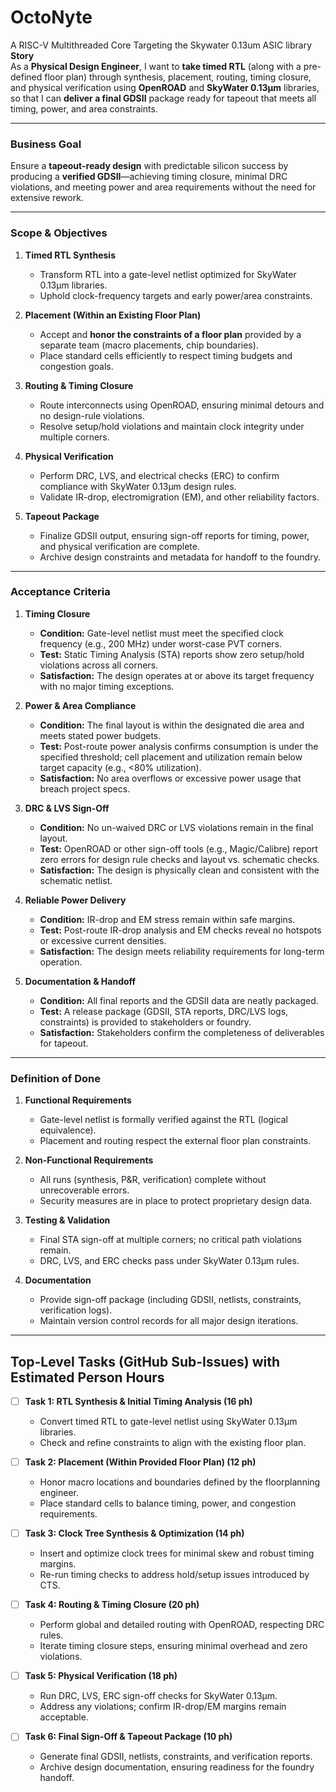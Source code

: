 # OctoNyte
A RISC-V Multithreaded Core Targeting the Skywater 0.13um ASIC library
**Story**  
As a **Physical Design Engineer**, I want to **take timed RTL** (along with a pre-defined floor plan) through synthesis, placement, routing, timing closure, and physical verification using **OpenROAD** and **SkyWater 0.13µm** libraries, so that I can **deliver a final GDSII** package ready for tapeout that meets all timing, power, and area constraints.

---

### **Business Goal**  
Ensure a **tapeout-ready design** with predictable silicon success by producing a **verified GDSII**—achieving timing closure, minimal DRC violations, and meeting power and area requirements without the need for extensive rework.

---

### **Scope & Objectives**  
1. **Timed RTL Synthesis**  
   - Transform RTL into a gate-level netlist optimized for SkyWater 0.13µm libraries.  
   - Uphold clock-frequency targets and early power/area constraints.

2. **Placement (Within an Existing Floor Plan)**  
   - Accept and **honor the constraints of a floor plan** provided by a separate team (macro placements, chip boundaries).  
   - Place standard cells efficiently to respect timing budgets and congestion goals.

3. **Routing & Timing Closure**  
   - Route interconnects using OpenROAD, ensuring minimal detours and no design-rule violations.  
   - Resolve setup/hold violations and maintain clock integrity under multiple corners.

4. **Physical Verification**  
   - Perform DRC, LVS, and electrical checks (ERC) to confirm compliance with SkyWater 0.13µm design rules.  
   - Validate IR-drop, electromigration (EM), and other reliability factors.

5. **Tapeout Package**  
   - Finalize GDSII output, ensuring sign-off reports for timing, power, and physical verification are complete.  
   - Archive design constraints and metadata for handoff to the foundry.

---

### **Acceptance Criteria**

1. **Timing Closure**  
   - **Condition:** Gate-level netlist must meet the specified clock frequency (e.g., 200 MHz) under worst-case PVT corners.  
   - **Test:** Static Timing Analysis (STA) reports show zero setup/hold violations across all corners.  
   - **Satisfaction:** The design operates at or above its target frequency with no major timing exceptions.

2. **Power & Area Compliance**  
   - **Condition:** The final layout is within the designated die area and meets stated power budgets.  
   - **Test:** Post-route power analysis confirms consumption is under the specified threshold; cell placement and utilization remain below target capacity (e.g., <80% utilization).  
   - **Satisfaction:** No area overflows or excessive power usage that breach project specs.

3. **DRC & LVS Sign-Off**  
   - **Condition:** No un-waived DRC or LVS violations remain in the final layout.  
   - **Test:** OpenROAD or other sign-off tools (e.g., Magic/Calibre) report zero errors for design rule checks and layout vs. schematic checks.  
   - **Satisfaction:** The design is physically clean and consistent with the schematic netlist.

4. **Reliable Power Delivery**  
   - **Condition:** IR-drop and EM stress remain within safe margins.  
   - **Test:** Post-route IR-drop analysis and EM checks reveal no hotspots or excessive current densities.  
   - **Satisfaction:** The design meets reliability requirements for long-term operation.

5. **Documentation & Handoff**  
   - **Condition:** All final reports and the GDSII data are neatly packaged.  
   - **Test:** A release package (GDSII, STA reports, DRC/LVS logs, constraints) is provided to stakeholders or foundry.  
   - **Satisfaction:** Stakeholders confirm the completeness of deliverables for tapeout.

---

### **Definition of Done**

1. **Functional Requirements**  
   - Gate-level netlist is formally verified against the RTL (logical equivalence).  
   - Placement and routing respect the external floor plan constraints.

2. **Non-Functional Requirements**  
   - All runs (synthesis, P&R, verification) complete without unrecoverable errors.  
   - Security measures are in place to protect proprietary design data.

3. **Testing & Validation**  
   - Final STA sign-off at multiple corners; no critical path violations remain.  
   - DRC, LVS, and ERC checks pass under SkyWater 0.13µm rules.

4. **Documentation**  
   - Provide sign-off package (including GDSII, netlists, constraints, verification logs).  
   - Maintain version control records for all major design iterations.

---

## **Top-Level Tasks (GitHub Sub-Issues) with Estimated Person Hours**

- [ ] **Task 1: RTL Synthesis & Initial Timing Analysis (16 ph)**  
  - Convert timed RTL to gate-level netlist using SkyWater 0.13µm libraries.  
  - Check and refine constraints to align with the existing floor plan.

- [ ] **Task 2: Placement (Within Provided Floor Plan) (12 ph)**  
  - Honor macro locations and boundaries defined by the floorplanning engineer.  
  - Place standard cells to balance timing, power, and congestion requirements.

- [ ] **Task 3: Clock Tree Synthesis & Optimization (14 ph)**  
  - Insert and optimize clock trees for minimal skew and robust timing margins.  
  - Re-run timing checks to address hold/setup issues introduced by CTS.

- [ ] **Task 4: Routing & Timing Closure (20 ph)**  
  - Perform global and detailed routing with OpenROAD, respecting DRC rules.  
  - Iterate timing closure steps, ensuring minimal overhead and zero violations.

- [ ] **Task 5: Physical Verification (18 ph)**  
  - Run DRC, LVS, ERC sign-off checks for SkyWater 0.13µm.  
  - Address any violations; confirm IR-drop/EM margins remain acceptable.

- [ ] **Task 6: Final Sign-Off & Tapeout Package (10 ph)**  
  - Generate final GDSII, netlists, constraints, and verification reports.  
  - Archive design documentation, ensuring readiness for the foundry handoff.
